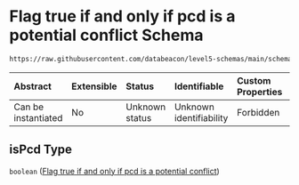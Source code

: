 # Flag true if and only if pcd is a potential conflict Schema

```txt
https://raw.githubusercontent.com/databeacon/level5-schemas/main/schemas/streaming/blender/pcd.schema.json#/properties/isPcd
```



| Abstract            | Extensible | Status         | Identifiable            | Custom Properties | Additional Properties | Access Restrictions | Defined In                                                                              |
| :------------------ | :--------- | :------------- | :---------------------- | :---------------- | :-------------------- | :------------------ | :-------------------------------------------------------------------------------------- |
| Can be instantiated | No         | Unknown status | Unknown identifiability | Forbidden         | Allowed               | none                | [pcd.schema.json\*](../../out/streaming/blender/pcd.schema.json "open original schema") |

## isPcd Type

`boolean` ([Flag true if and only if pcd is a potential conflict](pcd-properties-flag-true-if-and-only-if-pcd-is-a-potential-conflict.md))
